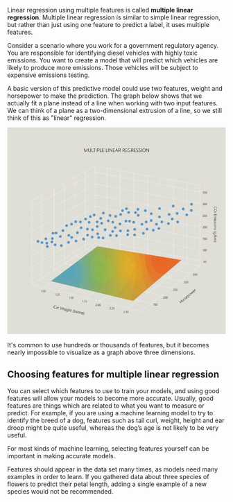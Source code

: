 Linear regression using multiple features is called **multiple linear regression**. Multiple linear regression is similar to simple linear regression, but rather than just using one feature to predict a label, it uses multiple features.

Consider a scenario where you work for a government regulatory agency. You are responsible for identifying diesel vehicles with highly toxic emissions. You want to create a model that will predict which vehicles are likely to produce more emissions. Those vehicles will be subject to expensive emissions testing.

A basic version of this predictive model could use two features, weight and horsepower to make the prediction. The graph below shows that we actually fit a plane instead of a line when working with two input features. We can think of a plane as a two-dimensional extrusion of a line, so we still think of this as "linear" regression.

![Three-dimensional plot showing multiple linear regression. The Y-axis represents CO2 emissions (grams per kilometer), the X-axis represents car weight (tonne), and the Z-axis represents horsepower. A flat square begins at the bottom the Y-axis. The square then rises and adjusts its coordinates to cover the data points in the middle of the three-dimension plot as best it can.](../media/2-3-a.gif)

It's common to use hundreds or thousands of features, but it becomes nearly impossible to visualize as a graph above three dimensions.

## Choosing features for multiple linear regression

You can select which features to use to train your models, and using good features will allow your models to become more accurate. Usually, good features are things which are related to what you want to measure or predict. For example, if you are using a machine learning model to try to identify the breed of a dog, features such as tail curl, weight, height and ear droop might be quite useful, whereas the dog’s age is not likely to be very useful.

For most kinds of machine learning, selecting features yourself can be important in making accurate models.

Features should appear in the data set many times, as models need many examples in order to learn. If you gathered data about three species of flowers to predict their petal length, adding a single example of a new species would not be recommended.
